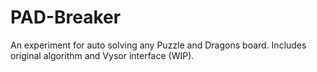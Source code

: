 # PAD-Breaker
An experiment for auto solving any Puzzle and Dragons board. Includes original algorithm and Vysor interface (WIP).
